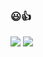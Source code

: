 ### 😃👍

<img src="https://github-readme-stats.vercel.app/api?username=ayubatif&show_icons=true">
<img src="https://aster-readme.vercel.app/api/top-langs/?username=ayubatif&exclude_lang=html&layout=compact">
